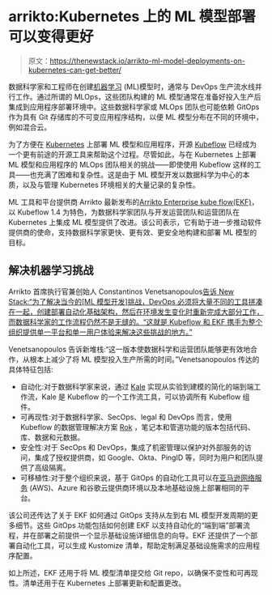 # arrikto:Kubernetes 上的 ML 模型部署可以变得更好

> 原文：<https://thenewstack.io/arrikto-ml-model-deployments-on-kubernetes-can-get-better/>

数据科学家和工程师在创建[机器学习](https://thenewstack.io/category/machine-learning/) (ML)模型时，通常与 DevOps 生产流水线并行工作。通过所谓的 MLOps，这些团队构建的 ML 模型通常在准备好投入生产后集成到应用程序部署环境中。这些数据科学家或 MLOps 团队也可能依赖 GitOps 作为具有 Git 存储库的不可变应用程序结构，以便 ML 模型分布在不同的环境中，例如混合云。

为了方便在 [Kubernetes](https://thenewstack.io/category/kubernetes/) 上部署 ML 模型和应用程序，开源 [Kubeflow](https://github.com/kubeflow/kubeflow) 已经成为一个更有前途的开源工具来帮助这个过程。尽管如此，与在 Kubernetes 上部署 ML 模型和应用程序的 MLOps 团队相关的挑战——即使使用 Kubeflow 这样的工具——也充满了困难和复杂性。这是由于 ML 模型开发以数据科学为中心的本质，以及与管理 Kubernetes 环境相关的大量记录的复杂性。

ML 工具和平台提供商 Arrikto 最新发布的[Arrikto Enterprise kube flow(EKF)](https://www.arrikto.com/enterprise-kubeflow/)，以 Kubeflow 1.4 为特色，为数据科学家团队与开发运营团队和运营团队在 Kubernetes 上集成 ML 模型提供了改进。该公司表示，它有助于进一步推动软件提供商的使命，支持数据科学家更快、更有效、更安全地构建和部署 ML 模型的目标。

## 解决机器学习挑战

Arrikto 首席执行官兼创始人 Constantinos Venetsanopoulos[告诉 New Stack:“为了解决当今的[ML 模型开发]挑战，DevOps 必须将大量不同的工具拼凑在一起，创建部署自动化基础架构，然后在环境发生变化时重新完成大部分工作，而数据科学家的工作流程仍然不是无缝的。“这就是 Kubeflow 和 EKF 携手为整个组织提供单一平台和单一用户体验来解决这些挑战的地方。”](https://www.linkedin.com/in/cvenets)

Venetsanopoulos 告诉新堆栈:“这一版本使数据科学和运营团队能够更有效地合作，从根本上减少了将 ML 模型投入生产所需的时间。”Venetsanopoulos 传达的具体特征包括:

*   自动化:对于数据科学家来说，通过 [Kale](https://github.com/kubeflow-kale/kale) 实现从实验到建模的简化的端到端工作流，Kale 是 Kubeflow 的一个工作流工具，可以协调所有 Kubeflow 组件。
*   可再现性:对于数据科学家、SecOps、legal 和 DevOps 而言，使用 Kubeflow 的数据管理解决方案 [Rok](https://www.arrikto.com/rok-data-management-platform/) ，笔记本和管道功能的版本包括代码、库、数据和元数据。
*   安全性:对于 SecOps 和 DevOps，集成了机密管理以保护对外部服务的访问，集成了授权提供商，如 Google、Okta、PingID 等，同时为用户和团队提供了高级隔离。
*   可移植性:对于整个组织来说，基于 GitOps 的自动化工具可以在[亚马逊网络服务](https://aws.amazon.com/?utm_content=inline-mention) (AWS)、Azure 和谷歌云提供商环境以及本地基础设施上部署相同的平台。

该公司还传达了关于 EKF 如何通过 GitOps 支持从左到右 ML 模型开发周期的更多细节。这些 GitOps 功能包括如何创建 EKF 以支持自动化的“端到端”部署流程，并在部署之前提供一个显示基础设施详细信息的向导。EKF 还提供了一个部署自动化工具，可以生成 Kustomize 清单，帮助定制满足基础设施需求的应用程序配置。

如上所述，EKF 还用于将 ML 模型清单提交给 Git repo，以确保不变性和可再现性。清单还用于在 Kubernetes 上部署更新和配置更改。

<svg xmlns:xlink="http://www.w3.org/1999/xlink" viewBox="0 0 68 31" version="1.1"><title>Group</title> <desc>Created with Sketch.</desc></svg>